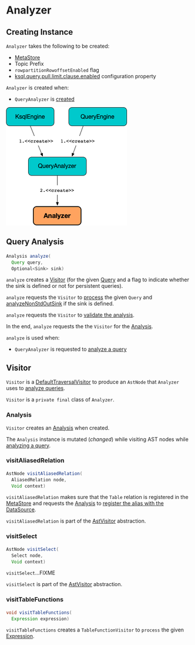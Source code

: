 # Analyzer

## Creating Instance

`Analyzer` takes the following to be created:

* <span id="metaStore"> [MetaStore](../MetaStore.md)
* <span id="topicPrefix"> Topic Prefix
* <span id="rowpartitionRowoffsetEnabled"> `rowpartitionRowoffsetEnabled` flag
* <span id="pullLimitClauseEnabled"> [ksql.query.pull.limit.clause.enabled](../KsqlConfig.md#KSQL_QUERY_PULL_LIMIT_CLAUSE_ENABLED) configuration property

`Analyzer` is created when:

* `QueryAnalyzer` is [created](QueryAnalyzer.md#analyzer)

![Analyzer](../images/Analyzer.png)

## <span id="analyze"> Query Analysis

```java
Analysis analyze(
  Query query,
  Optional<Sink> sink)
```

`analyze` creates a [Visitor](#Visitor) (for the given [Query](../parser/Query.md) and a flag to indicate whether the sink is defined or not for persistent queries).

`analyze` requests the `Visitor` to [process](../parser/AstVisitor.md#process) the given `Query` and [analyzeNonStdOutSink](#analyzeNonStdOutSink) if the sink is defined.

`analyze` requests the `Visitor` to [validate the analysis](#validate).

In the end, `analyze` requests the the `Visitor` for the [Analysis](#analysis).

`analyze` is used when:

* `QueryAnalyzer` is requested to [analyze a query](QueryAnalyzer.md#analyze)

## <span id="Visitor"> Visitor

`Visitor` is a [DefaultTraversalVisitor](../parser/DefaultTraversalVisitor.md) to produce an `AstNode` that `Analyzer` uses to [analyze queries](#analyze).

`Visitor` is a `private final` class of `Analyzer`.

### <span id="analysis"> Analysis

`Visitor` creates an [Analysis](Analysis.md) when created.

The `Analysis` instance is mutated (_changed_) while visiting AST nodes while [analyzing a query](#analyze).

### <span id="visitAliasedRelation"> visitAliasedRelation

```java
AstNode visitAliasedRelation(
  AliasedRelation node,
  Void context)
```

`visitAliasedRelation` makes sure that the `Table` relation is registered in the [MetaStore](#metaStore) and requests the [Analysis](#analysis) to [register the alias with the DataSource](Analysis.md#addDataSource).

`visitAliasedRelation` is part of the [AstVisitor](../parser/AstVisitor.md#visitAliasedRelation) abstraction.

### <span id="visitSelect"> visitSelect

```java
AstNode visitSelect(
  Select node,
  Void context)
```

`visitSelect`...FIXME

`visitSelect` is part of the [AstVisitor](../parser/AstVisitor.md#visitSelect) abstraction.

### <span id="visitTableFunctions"> visitTableFunctions

```java
void visitTableFunctions(
  Expression expression)
```

`visitTableFunctions` creates a `TableFunctionVisitor` to `process` the given [Expression](../parser/Expression.md).
